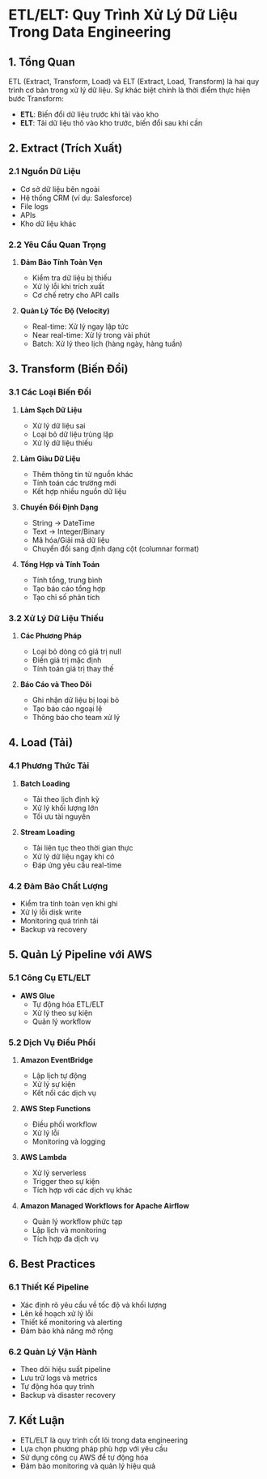 # ETL/ELT: Quy Trình Xử Lý Dữ Liệu Trong Data Engineering

## 1. Tổng Quan
ETL (Extract, Transform, Load) và ELT (Extract, Load, Transform) là hai quy trình cơ bản trong xử lý dữ liệu. Sự khác biệt chính là thời điểm thực hiện bước Transform:
- **ETL**: Biến đổi dữ liệu trước khi tải vào kho
- **ELT**: Tải dữ liệu thô vào kho trước, biến đổi sau khi cần

## 2. Extract (Trích Xuất)

### 2.1 Nguồn Dữ Liệu
- Cơ sở dữ liệu bên ngoài
- Hệ thống CRM (ví dụ: Salesforce)
- File logs
- APIs
- Kho dữ liệu khác

### 2.2 Yêu Cầu Quan Trọng
1. **Đảm Bảo Tính Toàn Vẹn**
   - Kiểm tra dữ liệu bị thiếu
   - Xử lý lỗi khi trích xuất
   - Cơ chế retry cho API calls

2. **Quản Lý Tốc Độ (Velocity)**
   - Real-time: Xử lý ngay lập tức
   - Near real-time: Xử lý trong vài phút
   - Batch: Xử lý theo lịch (hàng ngày, hàng tuần)

## 3. Transform (Biến Đổi)

### 3.1 Các Loại Biến Đổi

1. **Làm Sạch Dữ Liệu**
   - Xử lý dữ liệu sai
   - Loại bỏ dữ liệu trùng lặp
   - Xử lý dữ liệu thiếu

2. **Làm Giàu Dữ Liệu**
   - Thêm thông tin từ nguồn khác
   - Tính toán các trường mới
   - Kết hợp nhiều nguồn dữ liệu

3. **Chuyển Đổi Định Dạng**
   - String → DateTime
   - Text → Integer/Binary
   - Mã hóa/Giải mã dữ liệu
   - Chuyển đổi sang định dạng cột (columnar format)

4. **Tổng Hợp và Tính Toán**
   - Tính tổng, trung bình
   - Tạo báo cáo tổng hợp
   - Tạo chỉ số phân tích

### 3.2 Xử Lý Dữ Liệu Thiếu
1. **Các Phương Pháp**
   - Loại bỏ dòng có giá trị null
   - Điền giá trị mặc định
   - Tính toán giá trị thay thế

2. **Báo Cáo và Theo Dõi**
   - Ghi nhận dữ liệu bị loại bỏ
   - Tạo báo cáo ngoại lệ
   - Thông báo cho team xử lý

## 4. Load (Tải)

### 4.1 Phương Thức Tải
1. **Batch Loading**
   - Tải theo lịch định kỳ
   - Xử lý khối lượng lớn
   - Tối ưu tài nguyên

2. **Stream Loading**
   - Tải liên tục theo thời gian thực
   - Xử lý dữ liệu ngay khi có
   - Đáp ứng yêu cầu real-time

### 4.2 Đảm Bảo Chất Lượng
- Kiểm tra tính toàn vẹn khi ghi
- Xử lý lỗi disk write
- Monitoring quá trình tải
- Backup và recovery

## 5. Quản Lý Pipeline với AWS

### 5.1 Công Cụ ETL/ELT
- **AWS Glue**
  - Tự động hóa ETL/ELT
  - Xử lý theo sự kiện
  - Quản lý workflow

### 5.2 Dịch Vụ Điều Phối
1. **Amazon EventBridge**
   - Lập lịch tự động
   - Xử lý sự kiện
   - Kết nối các dịch vụ

2. **AWS Step Functions**
   - Điều phối workflow
   - Xử lý lỗi
   - Monitoring và logging

3. **AWS Lambda**
   - Xử lý serverless
   - Trigger theo sự kiện
   - Tích hợp với các dịch vụ khác

4. **Amazon Managed Workflows for Apache Airflow**
   - Quản lý workflow phức tạp
   - Lập lịch và monitoring
   - Tích hợp đa dịch vụ

## 6. Best Practices

### 6.1 Thiết Kế Pipeline
- Xác định rõ yêu cầu về tốc độ và khối lượng
- Lên kế hoạch xử lý lỗi
- Thiết kế monitoring và alerting
- Đảm bảo khả năng mở rộng

### 6.2 Quản Lý Vận Hành
- Theo dõi hiệu suất pipeline
- Lưu trữ logs và metrics
- Tự động hóa quy trình
- Backup và disaster recovery

## 7. Kết Luận
- ETL/ELT là quy trình cốt lõi trong data engineering
- Lựa chọn phương pháp phù hợp với yêu cầu
- Sử dụng công cụ AWS để tự động hóa
- Đảm bảo monitoring và quản lý hiệu quả